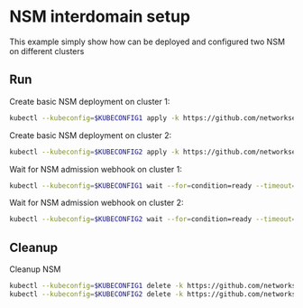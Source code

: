 # NSM interdomain setup


This example simply show how can be deployed and configured two NSM on different clusters

## Run

Create basic NSM deployment on cluster 1:

```bash
kubectl --kubeconfig=$KUBECONFIG1 apply -k https://github.com/networkservicemesh/deployments-k8s/examples/interdomain/nsm/cluster1?ref=7d67078d32c8e08d52c5fb3b1c06ff6065e141a4
```

Create basic NSM deployment on cluster 2:

```bash
kubectl --kubeconfig=$KUBECONFIG2 apply -k https://github.com/networkservicemesh/deployments-k8s/examples/interdomain/nsm/cluster2?ref=7d67078d32c8e08d52c5fb3b1c06ff6065e141a4
```

Wait for NSM admission webhook on cluster 1:

```bash
kubectl --kubeconfig=$KUBECONFIG1 wait --for=condition=ready --timeout=1m pod -n nsm-system -l app=admission-webhook-k8s
```

Wait for NSM admission webhook on cluster 2:

```bash
kubectl --kubeconfig=$KUBECONFIG2 wait --for=condition=ready --timeout=1m pod -n nsm-system -l app=admission-webhook-k8s
```

## Cleanup

Cleanup NSM
```bash
kubectl --kubeconfig=$KUBECONFIG1 delete -k https://github.com/networkservicemesh/deployments-k8s/examples/interdomain/nsm/cluster1?ref=7d67078d32c8e08d52c5fb3b1c06ff6065e141a4
kubectl --kubeconfig=$KUBECONFIG2 delete -k https://github.com/networkservicemesh/deployments-k8s/examples/interdomain/nsm/cluster2?ref=7d67078d32c8e08d52c5fb3b1c06ff6065e141a4
```
